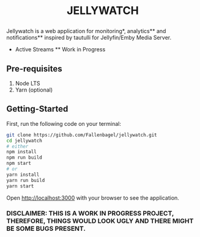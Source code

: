 # <p align="center">JELLYWATCH</p>

Jellywatch is a web application for monitoring*, analytics** and notifications** inspired by tautulli for Jellyfin/Emby Media Server.

<sub><sup> 
  * Active Streams
  ** Work in Progress 
</sup></sub>

## Pre-requisites

1. Node LTS
2. Yarn (optional)

## Getting-Started
First, run the following code on your terminal:

```bash
git clone https://github.com/Fallenbagel/jellywatch.git
cd jellywatch
# either
npm install
npm run build
npm start
# or
yarn install
yarn run build
yarn start
```

Open [http://localhost:3000](http://localhost:3000) with your browser to see the application.


### DISCLAIMER: THIS IS A WORK IN PROGRESS PROJECT, THEREFORE, THINGS WOULD LOOK UGLY AND THERE MIGHT BE SOME BUGS PRESENT.
